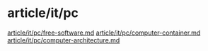 # article/it/pc

[article/it/pc/free-software.md](free-software.md)
[article/it/pc/computer-container.md](computer-container.md)
[article/it/pc/computer-architecture.md](computer-architecture.md)

